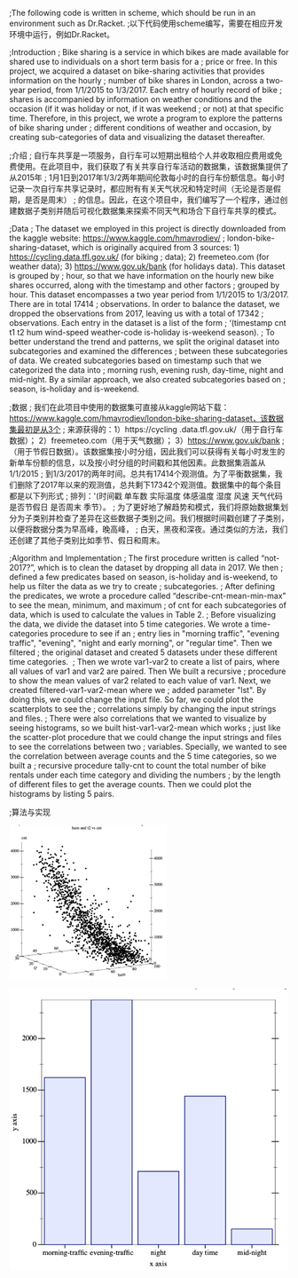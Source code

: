 ;The following code is written in scheme, which should be run in an environment such as Dr.Racket.
;以下代码使用scheme编写，需要在相应开发环境中运行，例如Dr.Racket。

;Introduction
;  Bike sharing is a service in which bikes are made available for shared use to individuals on a short term basis for a 
;  price or free. In this project, we acquired a dataset on bike-sharing activities that provides information on the hourly 
;  number of bike shares in London, across a two-year period, from 1/1/2015 to 1/3/2017. Each entry of hourly record of bike 
;  shares is accompanied by information on weather conditions and the occasion (if it was holiday or not, if it was weekend 
;  or not) at that specific time. Therefore, in this project, we wrote a program to explore the patterns of bike sharing under 
;  different conditions of weather and occasion, by creating sub-categories of data and visualizing the dataset thereafter. 

;介绍
; 自行车共享是一项服务，自行车可以短期出租给个人并收取相应费用或免费使用。在此项目中，我们获取了有关共享自行车活动的数据集，该数据集提供了从2015年
; 1月1日到2017年1/3/2两年期间伦敦每小时的自行车份额信息。每小时记录一次自行车共享记录时，都应附有有关天气状况和特定时间（无论是否是假期，是否是周末）
; 的信息。因此，在这个项目中，我们编写了一个程序，通过创建数据子类别并随后可视化数据集来探索不同天气和场合下自行车共享的模式。

;Data
;  The dataset we employed in this project is directly downloaded from the kaggle website: https://www.kaggle.com/hmavrodiev/
;  london-bike-sharing-dataset, which is originally acquired from 3 sources: 1) https://cycling.data.tfl.gov.uk/ (for biking 
;  data); 2) freemeteo.com (for weather data); 3) https://www.gov.uk/bank (for holidays data). This dataset is grouped by 
;  hour, so that we have information on the hourly new bike shares occurred, along with the timestamp and other factors 
;  grouped by hour. This dataset encompasses a two year period from 1/1/2015 to 1/3/2017. There are in total 17414 
;  observations. In order to balance the dataset, we dropped the observations from 2017, leaving us with a total of 17342 
;  observations. Each entry in the dataset is a list of the form 
;  ‘(timestamp  cnt  t1  t2  hum  wind-speed  weather-code  is-holiday  is-weekend  season). 
;  To better understand the trend and patterns, we split the original dataset into subcategories and examined the differences 
;  between these subcategories of data. We created subcategories based on timestamp such that we categorized the data into 
;  morning rush, evening rush, day-time, night and mid-night. By a similar approach, we also created subcategories based on 
;  season, is-holiday and is-weekend.

;数据
; 我们在此项目中使用的数据集可直接从kaggle网站下载：https://www.kaggle.com/hmavrodiev/london-bike-sharing-dataset，该数据集最初是从3个
; 来源获得的：1）https://cycling .data.tfl.gov.uk/（用于自行车数据）； 2）freemeteo.com（用于天气数据）； 3）https://www.gov.uk/bank
; （用于节假日数据）。该数据集按小时分组，因此我们可以获得有关每小时发生的新单车份额的信息，以及按小时分组的时间戳和其他因素。此数据集涵盖从1/1/2015
; 到1/3/2017的两年时间。总共有17414个观测值。为了平衡数据集，我们删除了2017年以来的观测值，总共剩下17342个观测值。数据集中的每个条目都是以下列形式
; 排列：'(时间戳  单车数  实际温度  体感温度  湿度  风速  天气代码  是否节假日  是否周末  季节）。 
; 为了更好地了解趋势和模式，我们将原始数据集划分为子类别并检查了差异在这些数据子类别之间。我们根据时间戳创建了子类别，以便将数据分类为早高峰，晚高峰，
; 白天，黑夜和深夜。通过类似的方法，我们还创建了其他子类别比如季节、假日和周末。

;Algorithm and Implementation
;  The first procedure written is called “not-2017?”, which is to clean the dataset by dropping all data in 2017. We then 
;  defined a few predicates based on season, is-holiday and is-weekend, to help us filter the data as we try to create 
;  subcategories. 
;  After defining the predicates, we wrote a procedure called “describe-cnt-mean-min-max” to see the mean, minimum, and maximum 
;  of cnt for each subcategories of data, which is used to calculate the values in Table 2. 
;  Before visualizing the data, we divide the dataset into 5 time categories. We wrote a time-categories procedure to see if an 
;  entry lies in "morning traffic", "evening traffic", "evening", "night and early morning", or "regular time". Then we filtered 
;  the original dataset and created 5 datasets under these different time categories. 
;  Then we wrote var1-var2 to create a list of pairs, where all values of var1 and var2 are paired. Then We built a recursive 
;  procedure to show the mean values of var2 related to each value of var1. Next, we created filtered-var1-var2-mean where we 
;  added parameter "lst". By doing this, we could change the input file. So far, we could plot the scatterplots to see the 
;  correlations simply by changing the input strings and files.
;  There were also correlations that we wanted to visualize by seeing histograms, so we built hist-var1-var2-mean which works 
;  just like the scatter-plot procedure that we could change the input strings and files to see the correlations between two 
;  variables. Specially, we wanted to see the correlation between average counts and the 5 time categories, so we built a 
;  recursive procedure tally-cnt to count the total number of bike rentals under each time category and dividing the numbers 
;  by the length of different files to get the average counts. Then we could plot the histograms by listing 5 pairs. 

;算法与实现


![3d-holiday](https://github.com/zzyylliu/misc-projects/blob/master/%E5%85%B1%E4%BA%AB%E5%8D%95%E8%BD%A6%E6%95%B0%E6%8D%AE%E5%8F%AF%E8%A7%86%E5%8C%96/images/image.png?raw=true)

![hist-time-catg](https://github.com/zzyylliu/misc-projects/blob/master/%E5%85%B1%E4%BA%AB%E5%8D%95%E8%BD%A6%E6%95%B0%E6%8D%AE%E5%8F%AF%E8%A7%86%E5%8C%96/images/hist-time-catg.png?raw=true)
